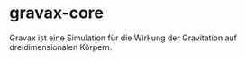 gravax-core
===========

Gravax ist eine Simulation für die Wirkung der Gravitation auf dreidimensionalen Körpern.
